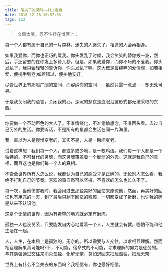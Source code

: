 ```yaml
---
title: 笔尖下的深刻——村上春树
date: 2018-12-28 16:57:33
tags: 123
---
```


> 文章太美，忍不住挂在博客上：
<!-- more -->




每一个人都有属于自己的一片森林，迷失的人迷失了，相逢的人会再相逢。



如果我爱你，而你也正巧的爱我。你头发乱了时候，我会笑笑的替你拨一波，然后，手还留恋的在你发上多待几秒。但是，如果我爱你，而你不巧的不爱我。你头发乱了，我只会轻轻的告诉你，你头发乱了喔。这大概是最纯粹的爱情观，如若相爱，便携手到老;如若错过，便护他安好。

尽管世界上有那般广阔的空间，而容纳你的空间——虽然只需一点点——却无处可寻。

于是我关闭我的语言，关闭我的心，深沉的悲哀是连眼泪这形式都无法采取的东西。

---

你要做一个不动声色的大人了。不准情绪化，不准偷偷想念，不准回头看。去过自己另外的生活。你要听话，不是所有的鱼都会生活在同一片海里。

我一直以为人是慢慢变老的，其实不是，人是一瞬间变老。

试着这样想：我们每一个人，都或多或少地，是一枚鸡蛋。我们每一个人都是一个独特的、不可替代的灵魂，而这灵魂覆盖着一个脆弱的外壳。这就是我自己的真相，而且这也是你们每一个人的真相。

不管全世界所有人怎么说，我都认为自己的感受才是正确的。无论别人怎么看，我绝不打乱自己的节奏。喜欢的事自然可以坚持，不喜欢的怎么也长久不了。

每一次，当他伤害我时，我会用过去那些美好的回忆来原谅他，然而，再美好的回忆也有用完的一天，到了最后只剩下回忆的残骸，一切都变成了折磨，也许我的确是从来不认识他。

这是个无情的世界，因为有希望的地方就必定有磨炼。

孤独一人也没关系，只要能发自内心地爱着一个人，人生就会有救。哪怕不能和他生活在一起。

人，人生，在本质上是孤独的，无奈的。所以需要与人交往，以求相互理解。然而相互理解果真可能吗?不，不可能，宿命式的不可能，寻求理解的努力是徒劳的。与其勉强通过交往来消灭孤独，化解无奈，莫如退回来把玩孤独，把玩无奈!

世界上有什么不会失去的东西吗？我相信有，你也最好相信。

